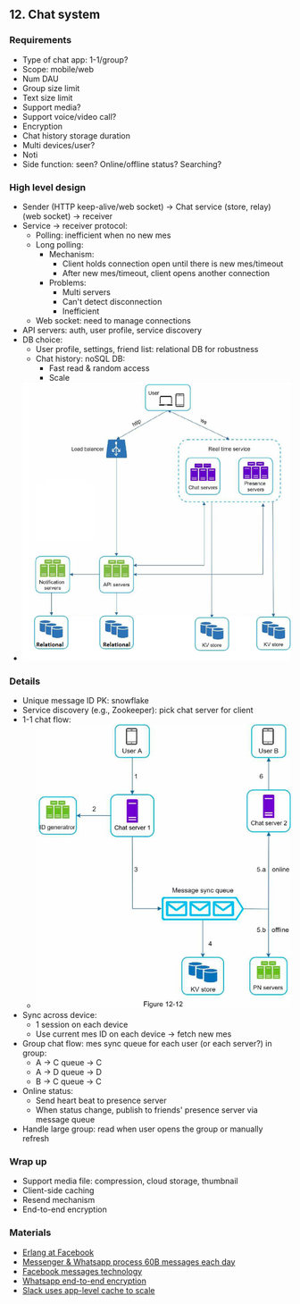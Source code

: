 ## 12. Chat system
### Requirements
- Type of chat app: 1-1/group?
- Scope: mobile/web
- Num DAU
- Group size limit
- Text size limit
- Support media?
- Support voice/video call?
- Encryption
- Chat history storage duration
- Multi devices/user?
- Noti
- Side function: seen? Online/offline status? Searching?
### High level design
- Sender (HTTP keep-alive/web socket) -> Chat service (store, relay) (web socket) -> receiver
- Service -> receiver protocol:
  - Polling: inefficient when no new mes
  - Long polling:
    - Mechanism:
      - Client holds connection open until there is new mes/timeout
      - After new mes/timeout, client opens another connection
    - Problems:
      - Multi servers
      - Can't detect disconnection
      - Inefficient
  - Web socket: need to manage connections
- API servers: auth, user profile, service discovery
- DB choice:
  - User profile, settings, friend list: relational DB for robustness
  - Chat history: noSQL DB:
    - Fast read & random access
    - Scale
- <img src="./resources/12.8-modified.png" width="700"/>
### Details
- Unique message ID PK: snowflake
- Service discovery (e.g., Zookeeper): pick chat server for client
- 1-1 chat flow:
  - <img src="./resources/12.12.png" width="600"/>
- Sync across device:
  - 1 session on each device
  - Use current mes ID on each device -> fetch new mes
- Group chat flow: mes sync queue for each user (or each server?) in group:
  - A -> C queue -> C
  - A -> D queue -> D
  - B -> C queue -> C
- Online status:
  - Send heart beat to presence server
  - When status change, publish to friends' presence server via message queue
- Handle large group: read when user opens the group or manually refresh
### Wrap up
- Support media file: compression, cloud storage, thumbnail
- Client-side caching
- Resend mechanism
- End-to-end encryption
### Materials
- [Erlang at Facebook](https://www.erlang-factory.com/upload/presentations/31/EugeneLetuchy-ErlangatFacebook.pdf)
- [Messenger & Whatsapp process 60B messages each day](https://www.theverge.com/2016/4/12/11415198/facebook-messenger-whatsapp-number-messages-vs-sms-f8-2016)
- [Facebook messages technology](https://www.facebook.com/notes/10158791457767200/)
- [Whatsapp end-to-end encryption](https://faq.whatsapp.com/791574747982248/?locale=en_US)
- [Slack uses app-level cache to scale](https://slack.engineering/flannel-an-application-level-edge-cache-to-make-slack-scale/)